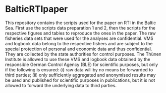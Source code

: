 # BalticRTIpaper
This repository contains the scripts used for the paper on RTI in the Baltic Sea.
First use the scripts data preparation 1 and 2, then the scripts for the respective figures and tables to reproduce the ones in the paper.
The raw fisheries data sets that were used for the analyses are confidential. VMS and logbook data belong to the respective fishers and are subject to the special protection of personal and economic data and thus confidential. They are collected by the state authorities for control purposes. The Thünen Institute is allowed to use these VMS and logbook data obtained by the responsible German Control Agency (BLE) for scientific purposes, but only if the following is ensured: (i) raw data will by no means be forwarded to third parties; (ii) only sufficiently aggregated and anonymised results may be used and published for scientific purposes in publications, but it is not allowed to forward the underlying data to third parties.
